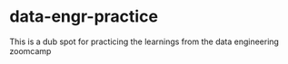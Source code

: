 # data-engr-practice
This is a dub spot for practicing the learnings from the data engineering zoomcamp
